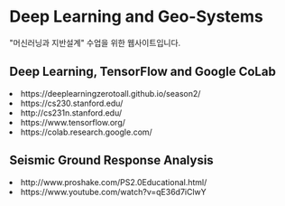 # Deep Learning and Geo-Systems
<p dir="auto"> "머신러닝과 지반설계" 수업을 위한 웹사이트입니다. </p>

## Deep Learning, TensorFlow and Google CoLab
<li> https://deeplearningzerotoall.github.io/season2/ </li>
<li> https://cs230.stanford.edu/ </li>
<li> http://cs231n.stanford.edu/ </li>
<li> https://www.tensorflow.org/ </li>
<li> https://colab.research.google.com/ </li>

## Seismic Ground Response Analysis
<li> http://www.proshake.com/PS2.0Educational.html/ </li>
<li> https://www.youtube.com/watch?v=qE36d7iClwY </li>
